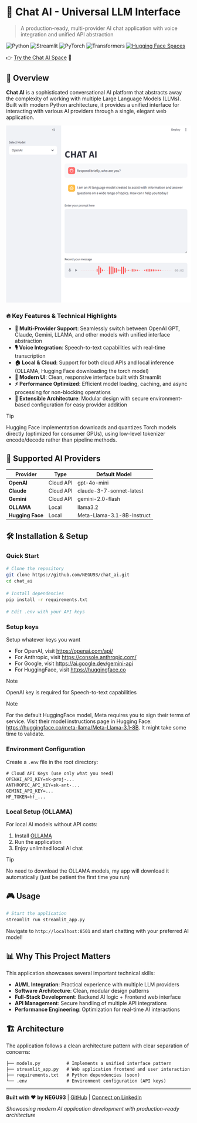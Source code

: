 # 🤖 Chat AI - Universal LLM Interface

> A production-ready, multi-provider AI chat application with voice integration and unified API abstraction

![Python](https://img.shields.io/badge/python-3.8+-blue.svg)
![Streamlit](https://img.shields.io/badge/streamlit-1.28+-red.svg)
![PyTorch](https://img.shields.io/badge/PyTorch-2.0+-orange.svg)
![Transformers](https://img.shields.io/badge/🤗_Transformers-4.30+-yellow.svg)
[![Hugging Face Spaces](https://img.shields.io/badge/HuggingFace-Spaces-blue?logo=huggingface)](https://huggingface.co/spaces/NEGU93/chat_ai)

👉 [Try the Chat AI Space](https://huggingface.co/spaces/NEGU93/chat_ai) 🤗

## 🎯 Overview

**Chat AI** is a sophisticated conversational AI platform that abstracts away the complexity of working with multiple Large Language Models (LLMs). Built with modern Python architecture, it provides a unified interface for interacting with various AI providers through a single, elegant web application.

![UI](static/Screenshot.png)

### 🔥 Key Features & Technical Highlights

- **🔄 Multi-Provider Support**: Seamlessly switch between OpenAI GPT, Claude, Gemini, LLAMA, and other models with unified interface abstraction
- **🎙️ Voice Integration**: Speech-to-text capabilities with real-time transcription
- **🏠 Local & Cloud**: Support for both cloud APIs and local inference (OLLAMA, Hugging Face downloading the torch model)
- **🎨 Modern UI**: Clean, responsive interface built with Streamlit
- **⚡ Performance Optimized**: Efficient model loading, caching, and async processing for non-blocking operations
- **🔧 Extensible Architecture**: Modular design with secure environment-based configuration for easy provider addition

> [!TIP]
> Hugging Face implementation downloads and quantizes Torch models directly (optimized for consumer GPUs), using low-level tokenizer encode/decode rather than pipeline methods.

## 🚀 Supported AI Providers

| Provider | Type | Default Model |
|----------|------|----------|
| **OpenAI** | Cloud API | gpt-4o-mini |
| **Claude** | Cloud API | claude-3-7-sonnet-latest |
| **Gemini** | Cloud API | gemini-2.0-flash |
| **OLLAMA** | Local | llama3.2 |
| **Hugging Face** | Local | Meta-Llama-3.1-8B-Instruct |

## 🛠️ Installation & Setup

### Quick Start

```bash
# Clone the repository
git clone https://github.com/NEGU93/chat_ai.git
cd chat_ai

# Install dependencies
pip install -r requirements.txt

# Edit .env with your API keys
```

### Setup keys

Setup whatever keys you want

- For OpenAI, visit https://openai.com/api/
- For Anthropic, visit https://console.anthropic.com/
- For Google, visit https://ai.google.dev/gemini-api
- For HuggingFace, visit https://huggingface.co

> [!NOTE]
> OpenAI key is required for Speech-to-text capabilities

> [!NOTE]
> For the default HuggingFace model, Meta requires you to sign their terms of service. Visit their model instructions page in Hugging Face: https://huggingface.co/meta-llama/Meta-Llama-3.1-8B. It might take some time to validate.

### Environment Configuration

Create a `.env` file in the root directory:

```env
# Cloud API Keys (use only what you need)
OPENAI_API_KEY=sk-proj-...
ANTHROPIC_API_KEY=sk-ant-...
GEMINI_API_KEY=...
HF_TOKEN=hf_...
```

### Local Setup (OLLAMA)

For local AI models without API costs:

1. Install [OLLAMA](https://ollama.com/)
2. Run the application
3. Enjoy unlimited local AI chat

> [!TIP]
> No need to download the OLLAMA models, my app will download it automatically (just be patient the first time you run)

## 🎮 Usage

```bash
# Start the application
streamlit run streamlit_app.py
```

Navigate to `http://localhost:8501` and start chatting with your preferred AI model!

## 📊 Why This Project Matters

This application showcases several important technical skills:

- **AI/ML Integration**: Practical experience with multiple LLM providers
- **Software Architecture**: Clean, modular design patterns
- **Full-Stack Development**: Backend AI logic + Frontend web interface
- **API Management**: Secure handling of multiple API integrations
- **Performance Engineering**: Optimization for real-time AI interactions

## 🏗️ Architecture

The application follows a clean architecture pattern with clear separation of concerns:

```
├── models.py          # Implements a unified interface pattern
├── streamlit_app.py   # Web application frontend and user interaction
├── requirements.txt   # Python dependencies (soon)
└── .env               # Environment configuration (API keys)
```

---

**Built with ❤️ by NEGU93** | [GitHub](https://github.com/NEGU93) | [Connect on LinkedIn](https://linkedin.com/in/your-profile)

*Showcasing modern AI application development with production-ready architecture*
